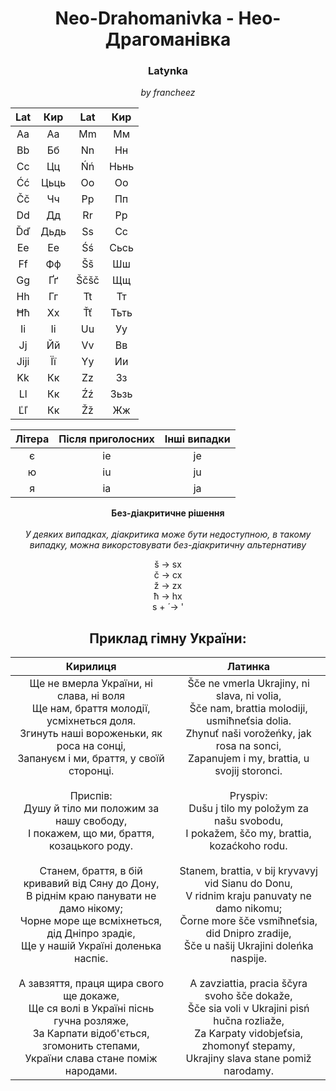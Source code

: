 # <center>Neo-Drahomanivka - Нео-Драгоманівка</center>

### **<center>Latynka</center>**
*<center>by francheez</center>*
<center>

|Lat      |Кир    |Lat      |Кир    |
|:----:|:--:|:----:|:--:|
| Aa   | Аа | Mm   | Мм |
| Bb   | Бб | Nn   | Нн |
| Cc   | Цц | Ńń   | Ньнь |
| Ćć   | Цьць | Oo   | Оо |
| Čč   | Чч | Pp | Пп |
| Dd   | Дд | Rr   | Рр |
| Ďď   | Дьдь | Ss   | Сс |
| Ee   | Ее | Śś | Сьсь |
| Ff   | Фф | Šš   | Шш |
| Gg   | Ґґ | Ščšč   | Щщ |
| Hh   | Гг | Tt | Тт |
| Ħħ | Хх | Ťť | Тьть |
| Ii   | Іі | Uu   | Уу |
| Jj   | Йй | Vv  | Вв |
| Jiji | Її | Yy   | Ии |
| Kk   | Кк | Zz   | Зз |
| Ll   | Кк | Źź   | Зьзь |
| Ľľ   | Кк | Žž   | Жж |
</center>
<center>

| Літера | Після приголосних | Інші випадки |
|:------:|:-----------------:|:------------:|
| є      | ie                 | je           |
| ю      | iu                | ju          |
| я      | ia               | ja           |
</center>

**<center>Без-діакритичне рішення</center>** <br>
*<center>У деяких випадках, діакритика може бути недоступною, в такому випадку, можна викорстовувати без-діакритичну альтернативу</center>* 
<center>
š -> sx <br>
č -> cx <br>
ž -> zx <br>
ħ -> hx <br>
s + ́  -> ' <br>
</center>

## <center>Приклад гімну України:</center>

<center>

| Кирилиця                                                                 | Латинка                                                                |
|:------------------------------------------------------------------------:|:----------------------------------------------------------------------:|
| Ще не вмерла України, ні слава, ні воля<br>Ще нам, браття молодії, усміхнеться доля.<br>Згинуть наші вороженьки, як роса на сонці,<br>Запануєм і ми, браття, у своїй сторонці.<br><br>Приспів:<br>Душу й тіло ми положим за нашу свободу,<br>І покажем, що ми, браття, козацького роду.<br><br>Станем, браття, в бій кривавий від Сяну до Дону,<br>В ріднім краю панувати не дамо нікому;<br>Чорне море ще всміхнеться, дід Дніпро зрадіє,<br>Ще у нашій Україні доленька наспіє.<br><br>А завзяття, праця щира свого ще докаже,<br>Ще ся волі в Україні піснь гучна розляже,<br>За Карпати відоб'ється, згомонить степами,<br>України слава стане поміж народами. | Šče ne vmerla Ukrajiny, ni slava, ni volia,<br>Šče nam, brattia molodiji, usmiħneťsia dolia.<br>Zhynuť naši vorožeńky, jak rosa na sonci,<br>Zapanujem i my, brattia, u svojij storonci.<br><br>Pryspiv:<br>Dušu j tilo my položym za našu svobodu,<br>I pokažem, ščo my, brattia, kozaćkoho rodu.<br><br>Stanem, brattia, v bij kryvavyj vid Sianu do Donu,<br>V ridnim kraju panuvaty ne damo nikomu;<br>Čorne more šče vsmiħneťsia, did Dnipro zradije,<br>Šče u našij Ukrajini doleńka naspije.<br><br>A zavziattia, pracia ščyra svoho šče dokaže,<br>Šče sia voli v Ukrajini pisń hučna rozliaže,<br>Za Karpaty vidobjeťsia, zhomonyť stepamy,<br>Ukrajiny slava stane pomiž narodamy. |

</center>
